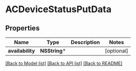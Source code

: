 # ACDeviceStatusPutData

## Properties
Name | Type | Description | Notes
------------ | ------------- | ------------- | -------------
**availability** | **NSString*** |  | [optional] 

[[Back to Model list]](../README.md#documentation-for-models) [[Back to API list]](../README.md#documentation-for-api-endpoints) [[Back to README]](../README.md)



